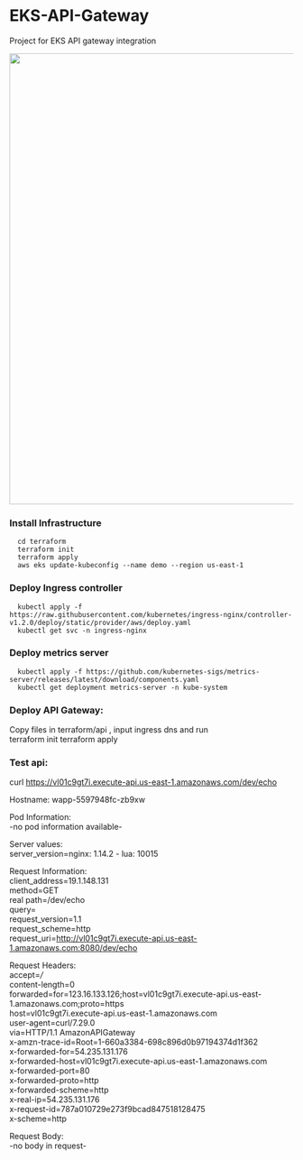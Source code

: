 # EKS-API-Gateway
Project for EKS API gateway integration

<img src="https://github.com/nguyentrungduc134/EKS-API-Gateway/assets/86754554/f3d006b3-d574-4785-aa5a-0f6b25893b96" width="800"> 


### Install Infrastructure
      cd terraform
      terraform init
      terraform apply
      aws eks update-kubeconfig --name demo --region us-east-1    
### Deploy Ingress controller  
      kubectl apply -f https://raw.githubusercontent.com/kubernetes/ingress-nginx/controller-v1.2.0/deploy/static/provider/aws/deploy.yaml
      kubectl get svc -n ingress-nginx
### Deploy metrics server
      kubectl apply -f https://github.com/kubernetes-sigs/metrics-server/releases/latest/download/components.yaml
      kubectl get deployment metrics-server -n kube-system

### Deploy API Gateway:
  Copy files in terraform/api , input ingress dns and run  
      terraform init
      terraform apply
### Test api:

 curl https://vl01c9gt7i.execute-api.us-east-1.amazonaws.com/dev/echo    
    
    
Hostname: wapp-5597948fc-zb9xw    
    
Pod Information:    
        -no pod information available-    
    
Server values:    
        server_version=nginx: 1.14.2 - lua: 10015    
    
Request Information:    
        client_address=19.1.148.131    
        method=GET    
        real path=/dev/echo    
        query=    
        request_version=1.1    
        request_scheme=http    
        request_uri=http://vl01c9gt7i.execute-api.us-east-1.amazonaws.com:8080/dev/echo    
    
Request Headers:    
        accept=*/*    
        content-length=0    
        forwarded=for=123.16.133.126;host=vl01c9gt7i.execute-api.us-east-1.amazonaws.com;proto=https    
        host=vl01c9gt7i.execute-api.us-east-1.amazonaws.com    
        user-agent=curl/7.29.0    
        via=HTTP/1.1 AmazonAPIGateway    
        x-amzn-trace-id=Root=1-660a3384-698c896d0b97194374d1f362    
        x-forwarded-for=54.235.131.176    
        x-forwarded-host=vl01c9gt7i.execute-api.us-east-1.amazonaws.com    
        x-forwarded-port=80    
        x-forwarded-proto=http    
        x-forwarded-scheme=http    
        x-real-ip=54.235.131.176    
        x-request-id=787a010729e273f9bcad847518128475    
        x-scheme=http    
    
Request Body:    
        -no body in request-    
    



